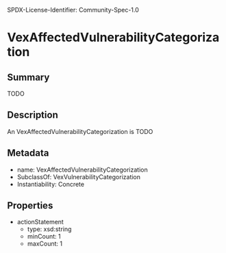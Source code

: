 SPDX-License-Identifier: Community-Spec-1.0

# VexAffectedVulnerabilityCategorization

## Summary

TODO

## Description

An VexAffectedVulnerabilityCategorization is TODO

## Metadata

- name: VexAffectedVulnerabilityCategorization
- SubclassOf: VexVulnerabilityCategorization
- Instantiability: Concrete

## Properties

- actionStatement
  - type: xsd:string
  - minCount: 1
  - maxCount: 1

